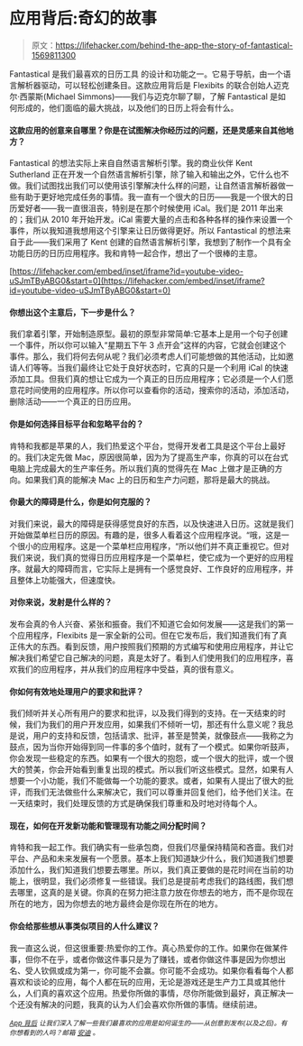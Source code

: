 # 应用背后:奇幻的故事

> 原文：<https://lifehacker.com/behind-the-app-the-story-of-fantastical-1569811300>

Fantastical 是我们最喜欢的日历工具 的设计和功能之一。它易于导航，由一个语言解析器驱动，可以轻松创建条目。这款应用背后是 Flexibits 的联合创始人迈克尔·西蒙斯(Michael Simmons)——我们与迈克尔聊了聊，了解 Fantastical 是如何形成的，他们面临的最大挑战，以及他们的日历上将会有什么。



#### 这款应用的创意来自哪里？你是在试图解决你经历过的问题，还是灵感来自其他地方？

Fantastical 的想法实际上来自自然语言解析引擎。我的商业伙伴 Kent Sutherland 正在开发一个自然语言解析引擎，除了输入和输出之外，它什么也不做。我们试图找出我们可以使用该引擎解决什么样的问题，让自然语言解析器做一些有助于更好地完成任务的事情。我一直有一个很大的日历——我是一个很大的日历爱好者——我一直很沮丧，特别是在那个时候使用 iCal。我们是 2011 年出来的；我们从 2010 年开始开发。iCal 需要大量的点击和各种各样的操作来设置一个事件，所以我知道我想用这个引擎来让日历做得更好。所以 Fantastical 的想法来自于此——我们采用了 Kent 创建的自然语言解析引擎，我想到了制作一个具有全功能日历的日历应用程序。我和肯特一起合作，想出了一个很棒的主意。

 [https://lifehacker.com/embed/inset/iframe?id=youtube-video-uSJmTByABG0&start=0](https://lifehacker.com/embed/inset/iframe?id=youtube-video-uSJmTByABG0&start=0) 

#### 你想出这个主意后，下一步是什么？

我们拿着引擎，开始制造原型。最初的原型非常简单:它基本上是用一个句子创建一个事件，所以你可以输入“星期五下午 3 点开会”这样的内容，它就会创建这个事件。那么，我们将何去何从呢？我们必须考虑人们可能想做的其他活动，比如邀请人们等等。当我们最终让它处于良好状态时，它真的只是一个利用 iCal 的快速添加工具。但我们真的想让它成为一个真正的日历应用程序；它必须是一个人们愿意花时间使用的应用程序。所以你可以查看你的活动，搜索你的活动，添加活动，删除活动——一个真正的日历应用。

#### 你是如何选择目标平台和忽略平台的？

肯特和我都是苹果的人，我们热爱这个平台，觉得开发者工具是这个平台上最好的。我们决定先做 Mac，原因很简单，因为为了提高生产率，你真的可以在台式电脑上完成最大的生产率任务。所以我们真的觉得先在 Mac 上做才是正确的方向。如果我们真的能解决 Mac 上的日历和生产力问题，那将是最大的挑战。

#### 你最大的障碍是什么，你是如何克服的？

对我们来说，最大的障碍是获得感觉良好的东西，以及快速进入日历。这就是我们开始做菜单栏日历的原因。有趣的是，很多人看着这个应用程序说。“哦，这是一个很小的应用程序。这是一个菜单栏应用程序，“所以他们并不真正重视它。但对我们来说，我们真的觉得日历应用程序是一个菜单栏，使它成为一个更好的应用程序。就最大的障碍而言，它实际上是拥有一个感觉良好、工作良好的应用程序，并且整体上功能强大，但速度快。

#### 对你来说，发射是什么样的？

发布会真的令人兴奋、紧张和振奋。我们不知道它会如何发展——这是我们的第一个应用程序，Flexibits 是一家全新的公司。但在它发布后，我们知道我们有了真正伟大的东西。看到反馈，用户按照我们预期的方式编写和使用应用程序，并让它解决我们希望它自己解决的问题，真是太好了。看到人们使用我们的应用程序，喜欢我们的应用程序，并从我们的应用程序中受益，真的很有意义。

#### 你如何有效地处理用户的要求和批评？

我们倾听并关心所有用户的要求和批评，以及我们得到的支持。在一天结束的时候，我们为我们的用户开发应用，如果我们不倾听一切，那还有什么意义呢？我总是说，用户的支持和反馈，包括请求、批评，甚至是赞美，就像鼓点——我称之为鼓点，因为当你开始得到同一件事的多个值时，就有了一个模式。如果你听鼓声，你会发现一些稳定的东西。如果有一个很大的抱怨，或一个很大的批评，或一个很大的赞美，你会开始看到重复出现的模式。所以我们听这些模式。显然，如果有人想要一个小功能，我们不能做每一个功能的要求。或者，如果有人提出了很大的批评，而我们无法做些什么来解决它，我们可以尊重并回复他们，给予他们关注。在一天结束时，我们处理反馈的方式是确保我们尊重和及时地对待每个人。

#### 现在，如何在开发新功能和管理现有功能之间分配时间？

肯特和我一起工作。我们确实有一些承包商，但我们尽量保持精简和吝啬。我们对平台、产品和未来发展有一个愿景。基本上我们知道缺少什么，我们知道我们想要添加什么，我们知道我们想要去哪里。所以，我们真正要做的是花时间在当前的功能上，很明显，我们必须修复一些错误。我们总是提前考虑我们的路线图，我们想去哪里，这真的是关键。你真的在努力把注意力放在你想去的地方，而不是你现在所在的地方，因为你想去的地方最终会是你现在所在的地方。

#### 你会给那些想从事类似项目的人什么建议？

我一直这么说，但这很重要:热爱你的工作。真心热爱你的工作。如果你在做某件事，但你不在乎，或者你做这件事只是为了赚钱，或者你做这件事是因为你想出名、受人钦佩或成为第一，你可能不会赢。你可能不会成功。如果你看看每个人都喜欢和谈论的应用，每个人都在玩的应用，无论是游戏还是生产力工具或其他什么，人们真的喜欢这个应用。热爱你所做的事情，尽你所能做到最好，真正解决一个还没有解决的问题，我真的认为人们会喜欢你所做的事情。继续前进。

<small></small>*[<small>*App 背后*</small>](http://lifehacker.com/behindtheapp) <small>*让我们深入了解一些我们最喜欢的应用是如何诞生的——从创意到发布(以及之后)。有你想看到的人吗？邮箱*</small> [<small>*安迪*</small>](mailto:andy@lifehacker.com) <small>*。*</small>*